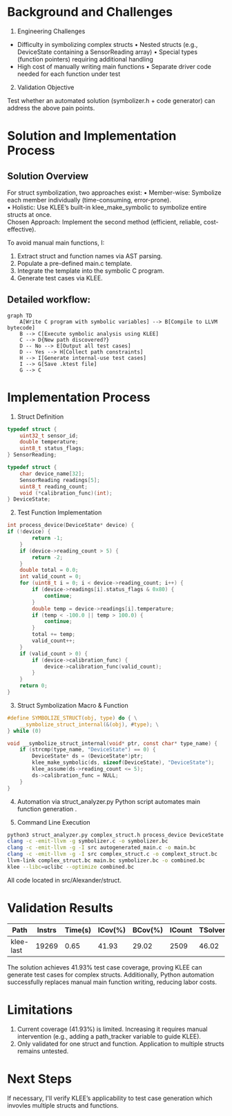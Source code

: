 
# Background and Challenges

1. Engineering Challenges
  - Difficulty in symbolizing complex structs
      • Nested structs (e.g., DeviceState containing a SensorReading array)
      •	Special types (function pointers) requiring additional handling
  - High cost of manually writing main functions
      • Separate driver code needed for each function under test

2. Validation Objective

Test whether an automated solution (symbolizer.h + code generator) can address the above pain points.
 
# Solution and Implementation Process

## Solution Overview

For struct symbolization, two approaches exist:
•	Member-wise: Symbolize each member individually (time-consuming, error-prone). <br>
•	Holistic: Use KLEE’s built-in klee_make_symbolic to symbolize entire structs at once.<br>
Chosen Approach: Implement the second method (efficient, reliable, cost-effective).<br>

To avoid manual main functions, I:
1.	Extract struct and function names via AST parsing.
2.	Populate a pre-defined main.c template.
3.	Integrate the template into the symbolic C program.
4.	Generate test cases via KLEE.

## Detailed workflow:
```mermaid
graph TD
    A[Write C program with symbolic variables] --> B[Compile to LLVM bytecode]
    B --> C[Execute symbolic analysis using KLEE]
    C --> D{New path discovered?}
    D -- No --> E[Output all test cases]
    D -- Yes --> H[Collect path constraints]
    H --> I[Generate internal-use test cases]
    I --> G[Save .ktest file]
    G --> C
```

# Implementation Process
1. Struct Definition
```c
typedef struct {
    uint32_t sensor_id;
    double temperature;
    uint8_t status_flags;
} SensorReading;

typedef struct {
    char device_name[32];
    SensorReading readings[5];
    uint8_t reading_count;
    void (*calibration_func)(int);
} DeviceState;
```

2. Test Function Implementation
```c
int process_device(DeviceState* device) {
if (!device) {
        return -1;
    }
    if (device->reading_count > 5) {
        return -2;
    }
    double total = 0.0;
    int valid_count = 0;
    for (uint8_t i = 0; i < device->reading_count; i++) {
        if (device->readings[i].status_flags & 0x80) {
            continue;
        }
        double temp = device->readings[i].temperature;
        if (temp < -100.0 || temp > 100.0) {
            continue;
        }
        total += temp;
        valid_count++;
    }
    if (valid_count > 0) {
        if (device->calibration_func) {
            device->calibration_func(valid_count);
        }
    }
    return 0;
}
```
3. Struct Symbolization Macro & Function
```c
#define SYMBOLIZE_STRUCT(obj, type) do { \
    __symbolize_struct_internal(&(obj), #type); \
} while (0)

void __symbolize_struct_internal(void* ptr, const char* type_name) {
    if (strcmp(type_name, "DeviceState") == 0) {
        DeviceState* ds = (DeviceState*)ptr;
        klee_make_symbolic(ds, sizeof(DeviceState), "DeviceState");
        klee_assume(ds->reading_count <= 5);
        ds->calibration_func = NULL;
    }
}
```
4. Automation via struct_analyzer.py
Python script automates main function generation .

5. Command Line Execution
```bash
python3 struct_analyzer.py complex_struct.h process_device DeviceState
clang -c -emit-llvm -g symbolizer.c -o symbolizer.bc
clang -c -emit-llvm -g -I src autogenerated_main.c -o main.bc
clang -c -emit-llvm -g -I src complex_struct.c -o complext_struct.bc
llvm-link complex_struct.bc main.bc symbolizer.bc -o combined.bc
klee --libc=uclibc --optimize combined.bc
```

All code located in src/Alexander/struct.
 
# Validation Results

|  Path   |  Instrs|  Time(s)|  ICov(%)|  BCov(%)|  ICount|  TSolver(%)|
|----------|--------|---------|---------|----------|-------|-------------------|
|klee-last|   19269|     0.65|    41.93|    29.02|    2509|       46.02|


The solution achieves 41.93% test case coverage, proving KLEE can generate test cases for complex structs. Additionally, Python automation successfully replaces manual main function writing, reducing labor costs.
 
# Limitations
1.	Current coverage (41.93%) is limited. Increasing it requires manual intervention (e.g., adding a path_tracker variable to guide KLEE).
2.	Only validated for one struct and function. Application to multiple structs remains untested.
 
# Next Steps
If necessary, I'll verify KLEE’s applicability to test case generation which invovles multiple structs and functions.

